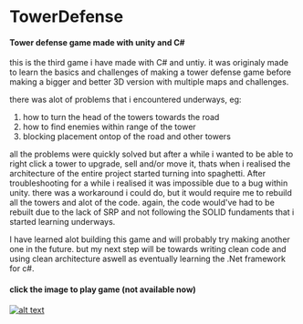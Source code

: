 # TowerDefense
#### Tower defense game made with unity and C#

this is the third game i have made with C# and untiy. it was originaly made to learn the basics and challenges
of making a tower defense game before making a bigger and better 3D version with multiple maps and challenges.

there was alot of problems that i encountered underways, eg:
1. how to turn the head of the towers towards the road
2. how to find enemies within range of the tower
3. blocking placement ontop of the road and other towers

all the problems were quickly solved but after a while i wanted to be able to right click a tower
to upgrade, sell and/or move it, thats when i realised the architecture of the entire project 
started turning into spaghetti. After troubleshooting for a while i realised it was impossible due to
a bug within unity. there was a workaround i could do, but it would require me to rebuild all the towers and alot of the code.
again, the code would've had to be rebuilt due to the lack of SRP and not following the SOLID fundaments that i
started learning underways.

I have learned alot building this game and will probably try making another one in the future. but my next step will
be towards writing clean code and using clean architecture aswell as eventually learning the .Net framework for c#.

#### click the image to play game (not available now)

[![alt text](https://i.gyazo.com/1fe27a707cfbd22547c334e5e3e867a6.jpg)](https://placeholder.com)
